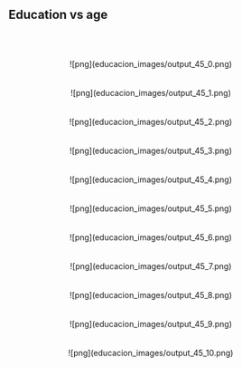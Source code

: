 ## Education vs age

<br/><br/>

<center>![png](educacion_images/output_45_0.png)   </center>   
<br/><br/>
<center>![png](educacion_images/output_45_1.png)   </center>   
<br/><br/>
<center>![png](educacion_images/output_45_2.png)   </center>
<br/><br/>
<center>![png](educacion_images/output_45_3.png)   </center>
<br/><br/>
<center>![png](educacion_images/output_45_4.png)   </center>
<br/><br/>
<center>![png](educacion_images/output_45_5.png)   </center>
<br/><br/>
<center>![png](educacion_images/output_45_6.png)   </center>
<br/><br/>
<center>![png](educacion_images/output_45_7.png)   </center>
<br/><br/>
<center>![png](educacion_images/output_45_8.png)   </center>
<br/><br/>
<center>![png](educacion_images/output_45_9.png)   </center>
<br/><br/>
<center>![png](educacion_images/output_45_10.png)  </center> 

</br></br>
